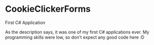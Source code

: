 # CookieClickerForms
First C# Application

As the description says, it was one of my first C# applications ever.
My programming skills were low, so don't expect any good code here :D
